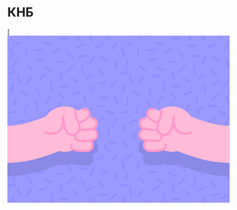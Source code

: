 # КНБ

[![hippo](https://github.com/IT-Compot/Python-methodologies/blob/main/first-stage/KNB/Assets/KNB.gif)


